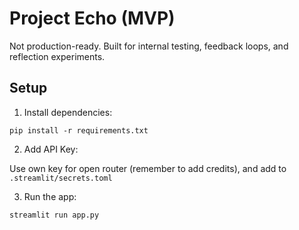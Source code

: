 # Project Echo (MVP)

Not production-ready. Built for internal testing, feedback loops, and reflection experiments.

## Setup

1. Install dependencies:
```
pip install -r requirements.txt
```

2. Add API Key:

Use own key for open router (remember to add credits), and add to `.streamlit/secrets.toml`

3. Run the app:
```
streamlit run app.py
```
